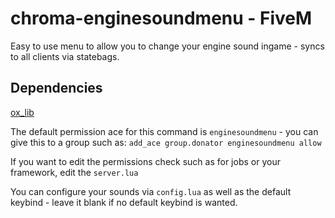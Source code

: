 # chroma-enginesoundmenu - FiveM
Easy to use menu to allow you to change your engine sound ingame - syncs to all clients via statebags.

## Dependencies
[ox_lib](https://github.com/overextended/ox_lib)

The default permission ace for this command is `enginesoundmenu` - you can give this to a group such as:
`add_ace group.donator enginesoundmenu allow`

If you want to edit the permissions check such as for jobs or your framework, edit the `server.lua`

You can configure your sounds via `config.lua` as well as the default keybind - leave it blank if no default keybind is wanted.